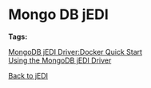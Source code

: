 # Mongo DB jEDI

**Tags:**
<badge text='jedi' vertical='middle' />

[MongoDB jEDI Driver:Docker Quick Start](./mongodb-docker-quickstart/README.md)  
[Using the MongoDB jEDI Driver](./mongodb-jedi-driver/README.md)  

[Back to jEDI](../README.md)
